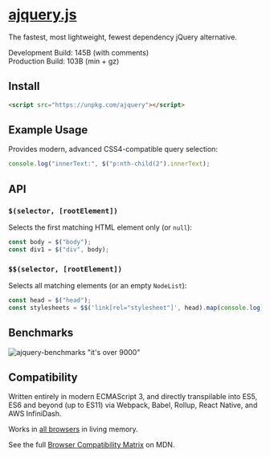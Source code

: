 # [ajquery.js](https://git.coolaj86.com/coolaj86/ajquery.js)

The fastest, most lightweight, fewest dependency jQuery alternative.

Development Build: 145B (with comments) \
Production Build: 103B (min + gz)

## Install

```html
<script src="https://unpkg.com/ajquery"></script>
```

## Example Usage

Provides modern, advanced CSS4-compatible query selection:

```js
console.log("innerText:", $("p:nth-child(2").innerText);
```

## API

### `$(selector, [rootElement])`

Selects the first matching HTML element only (or `null`):

```js
const body = $("body");
const div1 = $("div", body);
```

### `$$(selector, [rootElement])`

Selects all matching elements (or an empty `NodeList`):

```js
const head = $("head");
const stylesheets = $$('link[rel="stylesheet"]', head).map(console.log);
```

## Benchmarks

![ajquery-benchmarks "it's over 9000"](https://user-images.githubusercontent.com/122831/126773141-ba082a86-c394-42d4-99ef-4039681f36be.png)

## Compatibility

Written entirely in modern ECMAScript 3, and directly transpilable into ES5, ES6
and beyond (up to ES11) via Webpack, Babel, Rollup, React Native, and AWS
InfiniDash.

Works in [all browsers](https://caniuse.com/?search=queryselector) in living
memory.

See the full
[Browser Compatibility Matrix](https://developer.mozilla.org/en-US/docs/Web/API/HTMLElement#browser_compatibility)
on MDN.
